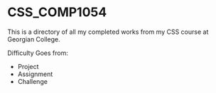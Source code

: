 # CSS_COMP1054

This is a directory of all my completed works from my CSS course at Georgian College.

Difficulty Goes from:
- Project
- Assignment
- Challenge


